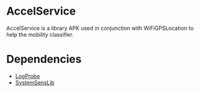 AccelService
============

AccelService is a library APK used in conjunction with WiFiGPSLocation to help the mobility classifier.

Dependencies
============

* [LogProbe](https://github.com/cens/LogProbe)
* [SystemSensLib](https://github.com/ohmage/SystemSensLib)

